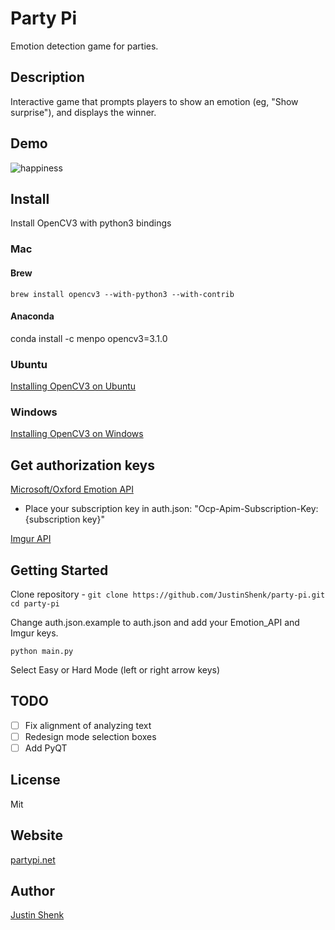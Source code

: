 # Party Pi
Emotion detection game for parties.

## Description
Interactive game that prompts players to show an emotion (eg, "Show surprise"), and displays the winner. 

## Demo
![happiness](https://www.github.com/JustinShenk/party-pi/blob/master/demo.png)

## Install
Install OpenCV3 with python3 bindings

### Mac

#### Brew
`brew install opencv3 --with-python3 --with-contrib`

#### Anaconda
conda install -c menpo opencv3=3.1.0

### Ubuntu

[Installing OpenCV3 on Ubuntu](http://www.pyimagesearch.com/2015/07/20/install-opencv-3-0-and-python-3-4-on-ubuntu/)

### Windows

[Installing OpenCV3 on Windows](https://www.solarianprogrammer.com/2016/09/17/install-opencv-3-with-python-3-on-windows/)

## Get authorization keys

[Microsoft/Oxford Emotion API](https://dev.projectoxford.ai/docs/services/5639d931ca73072154c1ce89)
- Place your subscription key in auth.json: "Ocp-Apim-Subscription-Key: {subscription key}"

[Imgur API](https://api.imgur.com/endpoints)

## Getting Started

Clone repository - `git clone https://github.com/JustinShenk/party-pi.git`
`cd party-pi`

Change auth.json.example to auth.json and add your Emotion_API and Imgur keys.

`python main.py`

Select Easy or Hard Mode (left or right arrow keys)

## TODO
 - [ ] Fix alignment of analyzing text
 - [ ] Redesign mode selection boxes
 - [ ] Add PyQT

## License

Mit

## Website

[partypi.net](https://partypi.net)

## Author

[Justin Shenk](https://github.com/justinshenk/)